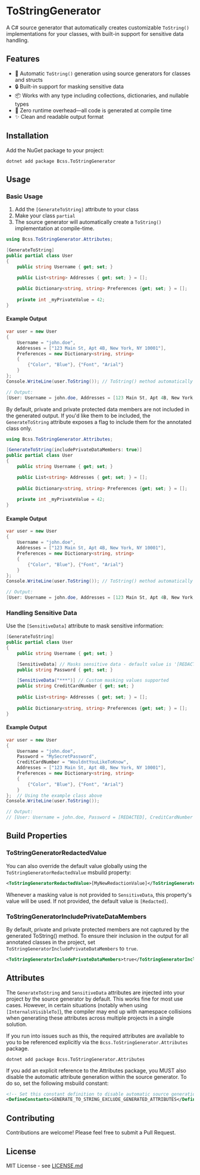 # ToStringGenerator

A C# source generator that automatically creates customizable `ToString()` implementations for your classes, with built-in support for sensitive data handling.

## Features

- 🚀 Automatic `ToString()` generation using source generators for classes and structs
- 🔒 Built-in support for masking sensitive data
- 📦 Works with any type including collections, dictionaries, and nullable types
- 🎯 Zero runtime overhead—all code is generated at compile time
- ✨ Clean and readable output format

## Installation

Add the NuGet package to your project:

```shell
dotnet add package Bcss.ToStringGenerator
```

## Usage

### Basic Usage

1. Add the `[GenerateToString]` attribute to your class
2. Make your class `partial`
3. The source generator will automatically create a `ToString()` implementation at compile-time.

```csharp
using Bcss.ToStringGenerator.Attributes;

[GenerateToString]
public partial class User
{
    public string Username { get; set; }

    public List<string> Addresses { get; set; } = [];
    
    public Dictionary<string, string> Preferences {get; set; } = [];
    
    private int _myPrivateValue = 42;
}
```

#### Example Output

```csharp
var user = new User
{
    Username = "john.doe",
    Addresses = ["123 Main St, Apt 4B, New York, NY 10001"],
    Preferences = new Dictionary<string, string>
    {
        {"Color", "Blue"}, {"Font", "Arial"}
    }
};
Console.WriteLine(user.ToString()); // ToString() method automatically generated at compile time

// Output:
[User: Username = john.doe, Addresses = [123 Main St, Apt 4B, New York, NY 10001], Preferences = [{Color = Blue}, {Font = Arial}]
```

By default, private and private protected data members are not included in the generated output. If you'd like them to be included,
the `GenerateToString` attribute exposes a flag to include them for the annotated class only.

```csharp
using Bcss.ToStringGenerator.Attributes;

[GenerateToString(includePrivateDataMembers: true)]
public partial class User
{
    public string Username { get; set; }

    public List<string> Addresses { get; set; } = [];
    
    public Dictionary<string, string> Preferences {get; set; } = [];
    
    private int _myPrivateValue = 42;
}
```

#### Example Output

```csharp
var user = new User
{
    Username = "john.doe",
    Addresses = ["123 Main St, Apt 4B, New York, NY 10001"],
    Preferences = new Dictionary<string, string>
    {
        {"Color", "Blue"}, {"Font", "Arial"}
    }
};
Console.WriteLine(user.ToString()); // ToString() method automatically generated at compile time

// Output:
[User: Username = john.doe, Addresses = [123 Main St, Apt 4B, New York, NY 10001], Preferences = [{Color = Blue}, {Font = Arial}, myPrivateValue = 42]
```

### Handling Sensitive Data

Use the `[SensitiveData]` attribute to mask sensitive information:

```csharp
[GenerateToString]
public partial class User
{
    public string Username { get; set; }

    [SensitiveData] // Masks sensitive data - default value is '[REDACTED]'
    public string Password { get; set; }

    [SensitiveData("***")] // Custom masking values supported
    public string CreditCardNumber { get; set; }
    
    public List<string> Addresses { get; set; } = [];
    
    public Dictionary<string, string> Preferences {get; set; } = [];
}
```

#### Example Output

```csharp
var user = new User
{
    Username = "john.doe",
    Password = "MySecretPassword",
    CreditCardNumber = "WouldntYouLikeToKnow",
    Addresses = ["123 Main St, Apt 4B, New York, NY 10001"],
    Preferences = new Dictionary<string, string>
    {
        {"Color", "Blue"}, {"Font", "Arial"}
    }
};  // Using the example class above
Console.WriteLine(user.ToString());

// Output:
// [User: Username = john.doe, Password = [REDACTED], CreditCardNumber = ***, Addresses = [123 Main St, Apt 4B, New York, NY 10001], Preferences = [{Color = Blue}, {Font = Arial}]
```


## Build Properties

### ToStringGeneratorRedactedValue
You can also override the default value globally using the `ToStringGeneratorRedactedValue` msbuild property:

```xml
<ToStringGeneratorRedactedValue>[MyNewRedactionValue]</ToStringGeneratorRedactedValue>
```

Whenever a masking value is not provided to `SensitiveData`, this property's value will be used. If not provided, the default value is `[Redacted]`.

### ToStringGeneratorIncludePrivateDataMembers
By default, private and private protected members are not captured by the generated ToString() method.
To ensure their inclusion in the output for all annotated classes in the project, set `ToStringGeneratorIncludePrivateDataMembers` to `true`.

```xml
<ToStringGeneratorIncludePrivateDataMembers>true</ToStringGeneratorIncludePrivateDataMembers>
```

## Attributes
The `GenerateToString` and `SensitiveData` attributes are injected into your project by the source generator by default.
This works fine for most use cases. However, in certain situations (notably when using `[InternalsVisibleTo]`), the compiler
may end up with namespace collisions when generating these attributes across multiple projects in a single solution.

If you run into issues such as this, the required attributes are available to you to be referenced explicitly via
the `Bcss.ToStringGenerator.Attributes` package.

```shell
dotnet add package Bcss.ToStringGenerator.Attributes
```

If you add an explicit reference to the Attributes package, you MUST also disable the automatic attribute generation within the source generator.
To do so, set the following msbuild constant:

```xml
<!-- Set this constant definition to disable automatic source generation of marker interfaces used by the source generator -->
<DefineConstants>GENERATE_TO_STRING_EXCLUDE_GENERATED_ATTRIBUTES</DefineConstants>
```

## Contributing

Contributions are welcome! Please feel free to submit a Pull Request.

## License

MIT License - see [LICENSE.md](LICENSE.md)
